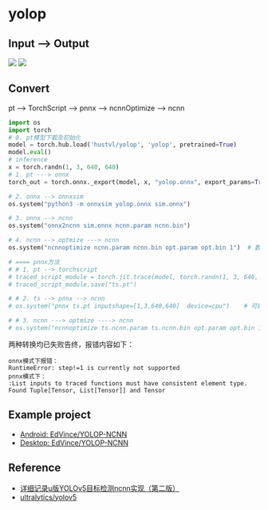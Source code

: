 # yolop

## Input --> Output

![](https://github.com/hustvl/YOLOP/raw/main/pictures/detect.png)
![](https://github.com/hustvl/YOLOP/raw/main/pictures/da.png)

## Convert 

pt --> TorchScript --> pnnx --> ncnnOptimize --> ncnn

```python
import os
import torch
# 0. pt模型下载及初始化
model = torch.hub.load('hustvl/yolop', 'yolop', pretrained=True)
model.eval()
# inference
x = torch.randn(1, 3, 640, 640)
# 1. pt ---> onnx
torch_out = torch.onnx._export(model, x, "yolop.onnx", export_params=True)

# 2. onnx --> onnxsim
os.system("python3 -m onnxsim yolop.onnx sim.onnx")

# 3. onnx --> ncnn
os.system("onnx2ncnn sim.onnx ncnn.param ncnn.bin")

# 4. ncnn --> optmize ---> ncnn
os.system("ncnnoptimize ncnn.param ncnn.bin opt.param opt.bin 1")  # 数字0 代表fp32 ；1代表fp16

# ==== pnnx方法
# # 1. pt --> torchscript
# traced_script_module = torch.jit.trace(model, torch.randn(1, 3, 640, 640), strict=False)
# traced_script_module.save("ts.pt")

# # 2. ts --> pnnx --> ncnn
# os.system("pnnx ts.pt inputshape=[1,3,640,640]  device=cpu")    # 可能错误

# # 3. ncnn ---> optmize ----> ncnn
# os.system("ncnnoptimize ts.ncnn.param ts.ncnn.bin opt.param opt.bin 1")  # 数字0 代表fp32 ；1代表fp16
```

两种转换均已失败告终，报错内容如下：
```
onnx模式下报错：
RuntimeError: step!=1 is currently not supported
pnnx模式下：
:List inputs to traced functions must have consistent element type. Found Tuple[Tensor, List[Tensor]] and Tensor
```

## Example project

- [Android: EdVince/YOLOP-NCNN](https://github.com/EdVince/YOLOP-NCNN)
- [Desktop: EdVince/YOLOP-NCNN](https://github.com/EdVince/YOLOP-NCNN)
  
## Reference

- [详细记录u版YOLOv5目标检测ncnn实现（第二版）](https://zhuanlan.zhihu.com/p/471357671)
- [ultralytics/yolov5](https://github.com/ultralytics/yolov5)


